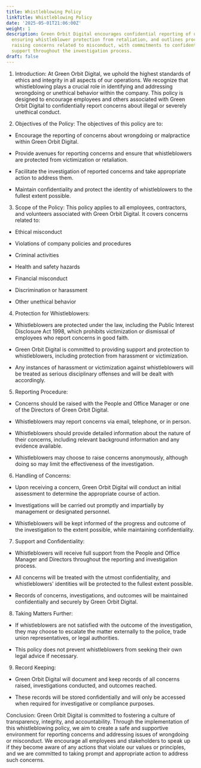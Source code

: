 ```yaml
---
title: Whistleblowing Policy
linkTitle: Whistleblowing Policy
date: '2025-05-01T21:06:00Z'
weight: 1
description: Green Orbit Digital encourages confidential reporting of unethical behavior,
  ensuring whistleblower protection from retaliation, and outlines procedures for
  raising concerns related to misconduct, with commitments to confidentiality and
  support throughout the investigation process.
draft: false
---
```



1. Introduction:
At Green Orbit Digital, we uphold the highest standards of ethics and integrity in all aspects of our operations. We recognize that whistleblowing plays a crucial role in identifying and addressing wrongdoing or unethical behavior within the company. This policy is designed to encourage employees and others associated with Green Orbit Digital to confidentially report concerns about illegal or severely unethical conduct.

2. Objectives of the Policy:
The objectives of this policy are to:

- Encourage the reporting of concerns about wrongdoing or malpractice within Green Orbit Digital.

- Provide avenues for reporting concerns and ensure that whistleblowers are protected from victimization or retaliation.

- Facilitate the investigation of reported concerns and take appropriate action to address them.

- Maintain confidentiality and protect the identity of whistleblowers to the fullest extent possible.

3. Scope of the Policy:
This policy applies to all employees, contractors, and volunteers associated with Green Orbit Digital. It covers concerns related to:

- Ethical misconduct

- Violations of company policies and procedures

- Criminal activities

- Health and safety hazards

- Financial misconduct

- Discrimination or harassment

- Other unethical behavior

4. Protection for Whistleblowers:

- Whistleblowers are protected under the law, including the Public Interest Disclosure Act 1998, which prohibits victimization or dismissal of employees who report concerns in good faith.

- Green Orbit Digital is committed to providing support and protection to whistleblowers, including protection from harassment or victimization.

- Any instances of harassment or victimization against whistleblowers will be treated as serious disciplinary offenses and will be dealt with accordingly.

5. Reporting Procedure:

- Concerns should be raised with the People and Office Manager or one of the Directors of Green Orbit Digital.

- Whistleblowers may report concerns via email, telephone, or in person.

- Whistleblowers should provide detailed information about the nature of their concerns, including relevant background information and any evidence available.

- Whistleblowers may choose to raise concerns anonymously, although doing so may limit the effectiveness of the investigation.

6. Handling of Concerns:

- Upon receiving a concern, Green Orbit Digital will conduct an initial assessment to determine the appropriate course of action.

- Investigations will be carried out promptly and impartially by management or designated personnel.

- Whistleblowers will be kept informed of the progress and outcome of the investigation to the extent possible, while maintaining confidentiality.

7. Support and Confidentiality:

- Whistleblowers will receive full support from the People and Office Manager and Directors throughout the reporting and investigation process.

- All concerns will be treated with the utmost confidentiality, and whistleblowers' identities will be protected to the fullest extent possible.

- Records of concerns, investigations, and outcomes will be maintained confidentially and securely by Green Orbit Digital.

8. Taking Matters Further:

- If whistleblowers are not satisfied with the outcome of the investigation, they may choose to escalate the matter externally to the police, trade union representatives, or legal authorities.

- This policy does not prevent whistleblowers from seeking their own legal advice if necessary.

9. Record Keeping:

- Green Orbit Digital will document and keep records of all concerns raised, investigations conducted, and outcomes reached.

- These records will be stored confidentially and will only be accessed when required for investigative or compliance purposes.

Conclusion:
Green Orbit Digital is committed to fostering a culture of transparency, integrity, and accountability. Through the implementation of this whistleblowing policy, we aim to create a safe and supportive environment for reporting concerns and addressing issues of wrongdoing or misconduct. We encourage all employees and stakeholders to speak up if they become aware of any actions that violate our values or principles, and we are committed to taking prompt and appropriate action to address such concerns.